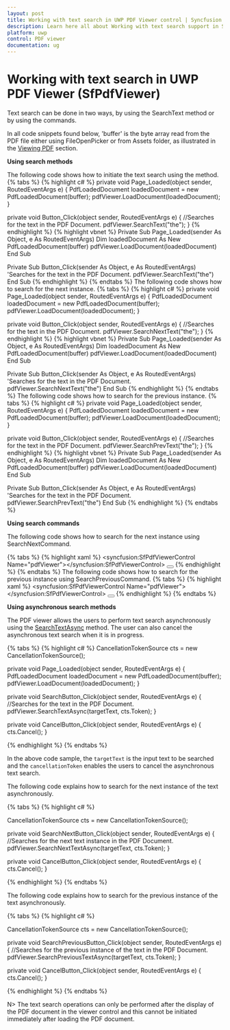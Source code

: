 ```yaml
---
layout: post
title: Working with text search in UWP PDF Viewer control | Syncfusion
description: Learn here all about Working with text search support in Syncfusion UWP PDF Viewer (SfPdfViewer) control and more.
platform: uwp
control: PDF viewer
documentation: ug
---
```


# Working with text search in UWP PDF Viewer (SfPdfViewer)

Text search can be done in two ways, by using the SearchText method or by using the commands.

In all code snippets found below, 'buffer' is the byte array read from the PDF file either using FileOpenPicker or from Assets folder, as illustrated in the [Viewing PDF](https://help.syncfusion.com/uwp/sfpdfviewer/concepts-and-features/viewing-pdf) section. 

**Using search methods**

The following code shows how to initiate the text search using the method.
{% tabs %}
{% highlight c# %}
private void Page_Loaded(object sender, RoutedEventArgs e)
{
    PdfLoadedDocument loadedDocument = new PdfLoadedDocument(buffer);
    pdfViewer.LoadDocument(loadedDocument);
}

private void Button_Click(object sender, RoutedEventArgs e)
{
    //Searches for the text in the PDF Document.
    pdfViewer.SearchText("the");
}
{% endhighlight %}
{% highlight vbnet %}
Private Sub Page_Loaded(sender As Object, e As RoutedEventArgs)
    Dim loadedDocument As New PdfLoadedDocument(buffer)
    pdfViewer.LoadDocument(loadedDocument)
End Sub

Private Sub Button_Click(sender As Object, e As RoutedEventArgs)
    'Searches for the text in the PDF Document.
    pdfViewer.SearchText("the")
End Sub
{% endhighlight %}
{% endtabs %}
The following code shows how to search for the next instance.
{% tabs %}
{% highlight c# %}
private void Page_Loaded(object sender, RoutedEventArgs e)
{
    PdfLoadedDocument loadedDocument = new PdfLoadedDocument(buffer);
    pdfViewer.LoadDocument(loadedDocument);
}

private void Button_Click(object sender, RoutedEventArgs e)
{
    //Searches for the text in the PDF Document.
    pdfViewer.SearchNextText("the");
}
{% endhighlight %}
{% highlight vbnet %}
Private Sub Page_Loaded(sender As Object, e As RoutedEventArgs)
    Dim loadedDocument As New PdfLoadedDocument(buffer)
    pdfViewer.LoadDocument(loadedDocument)
End Sub

Private Sub Button_Click(sender As Object, e As RoutedEventArgs)
    'Searches for the text in the PDF Document.
    pdfViewer.SearchNextText("the")
End Sub
{% endhighlight %}
{% endtabs %}
The following code shows how to search for the previous instance.
{% tabs %}
{% highlight c# %}
private void Page_Loaded(object sender, RoutedEventArgs e)
{
    PdfLoadedDocument loadedDocument = new PdfLoadedDocument(buffer);
    pdfViewer.LoadDocument(loadedDocument);
}

private void Button_Click(object sender, RoutedEventArgs e)
{
    //Searches for the text in the PDF Document.
    pdfViewer.SearchPrevText("the");
}
{% endhighlight %}
{% highlight vbnet %}
Private Sub Page_Loaded(sender As Object, e As RoutedEventArgs)
    Dim loadedDocument As New PdfLoadedDocument(buffer)
    pdfViewer.LoadDocument(loadedDocument)
End Sub

Private Sub Button_Click(sender As Object, e As RoutedEventArgs)
    'Searches for the text in the PDF Document.
    pdfViewer.SearchPrevText("the")
End Sub
{% endhighlight %}
{% endtabs %}

**Using search commands**

The following code shows how to search for the next instance using SearchNextCommand.

{% tabs %}
{% highlight xaml %}
<Grid>
        <syncfusion:SfPdfViewerControl Name="pdfViewer"></syncfusion:SfPdfViewerControl>
        <Button Content="Search Next" Command="{Binding ElementName=pdfViewer, Path=SearchNextCommand}" CommandParameter="{Binding Text, ElementName=PageSearchTxtBox}"></Button>
</Grid>
{% endhighlight %}
{% endtabs %}
The following code shows how to search for the previous instance using SearchPreviousCommand.
{% tabs %}
{% highlight xaml %}
<Grid>
        <syncfusion:SfPdfViewerControl Name="pdfViewer"></syncfusion:SfPdfViewerControl>
        <Button Content="Search Next" Command="{Binding ElementName=pdfViewer, Path=SearchPreviousCommand}" CommandParameter="{Binding Text, ElementName=PageSearchTxtBox}"></Button>
</Grid>
{% endhighlight %}
{% endtabs %}

**Using asynchronous search methods**

The PDF viewer allows the users to perform text search asynchronously using the [SearchTextAsync](https://help.syncfusion.com/cr/uwp/Syncfusion.Windows.PdfViewer.SfPdfViewerControl.html#Syncfusion_Windows_PdfViewer_SfPdfViewerControl_SearchTextAsync_System_String_System_Threading_CancellationToken_) method. The user can also cancel the asynchronous text search when it is in progress.

{% tabs %}
{% highlight c# %}
CancellationTokenSource cts = new CancellationTokenSource();

private void Page_Loaded(object sender, RoutedEventArgs e)
{
    PdfLoadedDocument loadedDocument = new PdfLoadedDocument(buffer);
    pdfViewer.LoadDocument(loadedDocument);
}

private void SearchButton_Click(object sender, RoutedEventArgs e)
{
    //Searches for the text in the PDF Document.
    pdfViewer.SearchTextAsync(targetText, cts.Token);
}

private void CancelButton_Click(object sender, RoutedEventArgs e)
{
   cts.Cancel();
}

{% endhighlight %}
{% endtabs %}

In the above code sample, the `targetText` is the input text to be searched and the `cancellationToken` enables the users to cancel the asynchronous text search.

The following code explains how to search for the next instance of the text asynchronously.

{% tabs %}
{% highlight c# %}

CancellationTokenSource cts = new CancellationTokenSource();

private void SearchNextButton_Click(object sender, RoutedEventArgs e)
{
    //Searches for the next text instance in the PDF Document.
    pdfViewer.SearchNextTextAsync(targetText, cts.Token);
}

private void CancelButton_Click(object sender, RoutedEventArgs e)
{
   cts.Cancel();
}

{% endhighlight %}
{% endtabs %}

The following code explains how to search for the previous instance of the text asynchronously. 

{% tabs %}
{% highlight c# %}

CancellationTokenSource cts = new CancellationTokenSource();

private void SearchPreviousButton_Click(object sender, RoutedEventArgs e)
{
    //Searches for the previous instance of the text in the PDF Document.
    pdfViewer.SearchPreviousTextAsync(targetText, cts.Token);
}

private void CancelButton_Click(object sender, RoutedEventArgs e)
{
   cts.Cancel();
}

{% endhighlight %}
{% endtabs %}

N> The text search operations can only be performed after the display of the PDF document in the viewer control and this cannot be initiated immediately after loading the PDF document.
